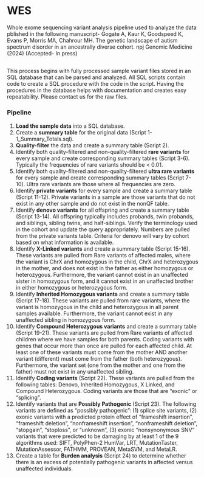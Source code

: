 # WES
Whole exome sequencing variant analysis pipeline used to analyze the data pblished in the following manuscript- 
Gogate A, Kaur K, Goodspeed K, Evans P, Morris MA, Chahrour MH. The genetic landscape of autism spectrum disorder in an ancestrally diverse cohort. npj Genomic Medicine (2024) (Accepted- In press)



##
This process begins with fully processed sample variant files stored in an SQL database that can be parsed and analyzed.  All SQL scripts contain code to create a SQL procedure with the code in the script.  Having the procedures in the database helps with documentation and creates easy repeatability. Please contact us for the raw files. 

### Pipeline
1. **Load the sample data** into a SQL database.
2. Create a **summary table** for the original data (Script 1- 1_Summary_Totals.sql).
3. **Quality-filter** the data and create a summary table (Script 2).
4. Identify both quality-filtered and non-quality-filtered **rare variants** for every sample and create  corresponding summary tables (Script 3-6). Typically the frequencies of rare variants should be < 0.01.
5. Identify both quality-filtered and non-quality-filtered **ultra rare variants** for every sample and create corresponding summary tables (Script 7-10).  Ultra rare variants are those where all frequencies are zero.
6. Identify **private variants** for every sample and create a summary table (Script 11-12). Private variants in a sample are those variants that do not exist in any other sample and do not exist in the nonQF table.
7. Identify **denovo variants** for all offspring and create a summary table (Script 13-14). All offspring typically includes probands, twin probands, and siblings, sibling twins, and half-siblings. Verify the terminology used in the cohort and update the query appropriately. Numbers are pulled from the private variants table. Criteria for denovo will vary by cohort based on what information is available.
8. Identify **X-Linked variants** and create a summary table (Script 15-16).  These variants are pulled from Rare variants of affected males, where the variant is ChrX and homozygous in the child, ChrX and heterozygous in the mother, and does not exist in the father as either homozygous or heterozygous. Furthermore, the variant cannot exist in an unaffected sister in homozygous form, and it cannot exist in an unaffected brother in either homozygous or heterozygous form.  
9. Identify **Inherited Homozygous variants** and create a summary table (Script 17-18). These variants are pulled from rare variants, where the variant is homozygous in the child and heterozygous in all parent samples available. Furthermore, the variant cannot exist in any unaffected sibling in homozygous form.
10. Identify **Compound Heterozygous variants** and create a summary table (Script 19-21).  These variants are pulled from Rare variants of affected children where we have samples for both parents. Coding variants with genes that occur more than once are pulled for each affected child. At least one of these variants must come from the mother AND another variant (different) must come from the father (both heterozygous). Furthermore, the variant set (one from the mother and one from the father) must not exist in any unaffected sibling.
11. Identify **Coding variants** (Script 22).  These variants are pulled from the following tables: Denovo, Inherited Homozygous, X Linked, and Compound Heterozygous. Coding variants are those that are “exonic” or “splicing”.
12. Identify variants that are **Possibly Pathogenic** (Script 23). The following variants are defined as “possibly pathogenic”: (1) splice site variants, (2) exonic variants with a predicted protein effect of “frameshift insertion”, “frameshift deletion”, “nonframeshift insertion”, “nonframeshift deletion”, “stopgain”, “stoploss”, or “unknown”, (3) exonic “nonsynonymous SNV” variants that were predicted to be damaging by at least 1 of the 9 algorithms  used: SIFT, PolyPhen-2 HumVar, LRT, MutationTaster, MutationAssessor, FATHMM, PROVEAN, MetaSVM, and MetaLR.
13. Create a table for **Burden analysis** (Script 24) to determine whether there is an excess of potentially pathogenic variants in affected versus unaffected individuals. 
